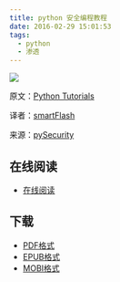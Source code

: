 ```yaml
---
title: python 安全编程教程
date: 2016-02-29 15:01:53
tags:
  - python
  - 渗透
---
```


![](https://ek8whxe.cloudimg.io/s/width/226/https://www.gitbook.com/cover/book/wizardforcel/py-sec-tutorial.jpg?build=1452128971588&v=12.0.2)

原文：[Python Tutorials](http://www.primalsecurity.net/tutorials/python-tutorials/)

译者：[smartFlash](https://github.com/smartFlash)

来源：[pySecurity](https://github.com/smartFlash)

<!--more-->

## 在线阅读 ##

+ [在线阅读](https://www.gitbook.com/book/wizardforcel/py-sec-tutorial/details)

## 下载 ##

+ [PDF格式](https://www.gitbook.com/download/pdf/book/wizardforcel/py-sec-tutorial)
+ [EPUB格式](https://www.gitbook.com/download/epub/book/wizardforcel/py-sec-tutorial)
+ [MOBI格式](https://www.gitbook.com/download/mobi/book/wizardforcel/py-sec-tutorial)
